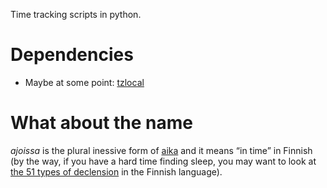 Time tracking scripts in python.

# Dependencies

- Maybe at some point: [tzlocal](https://github.com/regebro/tzlocal)

# What about the name

*ajoissa* is the plural inessive form of
[aika](https://en.wiktionary.org/wiki/aika) and it means “in time” in Finnish
(by the way, if you have a hard time finding sleep, you may want to look at [the
51 types of
declension](https://en.wiktionary.org/wiki/Appendix:Finnish_declension) in the
Finnish language).
